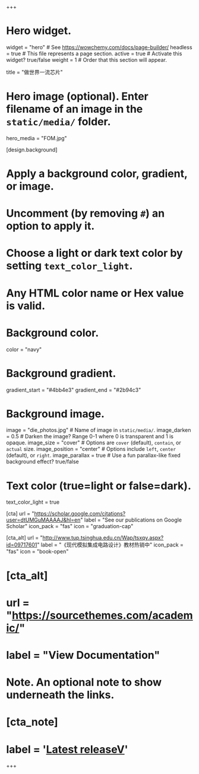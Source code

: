 +++
# Hero widget.
widget = "hero"  # See https://wowchemy.com/docs/page-builder/
headless = true  # This file represents a page section.
active = true  # Activate this widget? true/false
weight = 1  # Order that this section will appear.

title = "做世界一流芯片"

# Hero image (optional). Enter filename of an image in the `static/media/` folder.
hero_media = "FOM.jpg"


[design.background]
  # Apply a background color, gradient, or image.
  #   Uncomment (by removing `#`) an option to apply it.
  #   Choose a light or dark text color by setting `text_color_light`.
  #   Any HTML color name or Hex value is valid.

  # Background color.
  color = "navy"
  
  # Background gradient.
  gradient_start = "#4bb4e3"
  gradient_end = "#2b94c3"
  
  # Background image.
  image = "die_photos.jpg"  # Name of image in `static/media/`.
  image_darken = 0.5  # Darken the image? Range 0-1 where 0 is transparent and 1 is opaque.
  image_size = "cover"  #  Options are `cover` (default), `contain`, or `actual` size.
  image_position = "center"  # Options include `left`, `center` (default), or `right`.
  image_parallax = true  # Use a fun parallax-like fixed background effect? true/false
  
  # Text color (true=light or false=dark).
  text_color_light = true
  
  
[cta]
  url = "https://scholar.google.com/citations?user=dtUMGuMAAAAJ&hl=en"
  label = "See our publications on Google Scholar"
  icon_pack = "fas"
  icon = "graduation-cap"
  
[cta_alt]
  url = "http://www.tup.tsinghua.edu.cn/Wap/tsxqy.aspx?id=09717601"
  label = "《现代模拟集成电路设计》教材热销中"
  icon_pack = "fas"
  icon = "book-open"

# [cta_alt]
#  url = "https://sourcethemes.com/academic/"
#  label = "View Documentation"

# Note. An optional note to show underneath the links.
# [cta_note]
#  label = '<a class="js-github-release" href="https://sourcethemes.com/academic/updates" data-repo="gcushen/hugo-academic">Latest releaseV</a>'

+++

